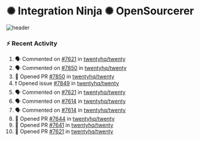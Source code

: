  
<h1 align="center">✺ Integration Ninja ✺ OpenSourcerer</h1>

![header](https://github.com/Nabhag8848/Nabhag8848/assets/65061890/3ecbdaa2-ea2a-4413-a40a-87945f5fb05a)

### :zap: Recent Activity

<!--START_SECTION:activity-->
1. 🗣 Commented on [#7621](https://github.com/twentyhq/twenty/pull/7621#issuecomment-2424829167) in [twentyhq/twenty](https://github.com/twentyhq/twenty)
2. 🗣 Commented on [#7850](https://github.com/twentyhq/twenty/pull/7850#issuecomment-2423888157) in [twentyhq/twenty](https://github.com/twentyhq/twenty)
3. 💪 Opened PR [#7850](https://github.com/twentyhq/twenty/pull/7850) in [twentyhq/twenty](https://github.com/twentyhq/twenty)
4. ❗ Opened issue [#7849](https://github.com/twentyhq/twenty/issues/7849) in [twentyhq/twenty](https://github.com/twentyhq/twenty)
5. 🗣 Commented on [#7621](https://github.com/twentyhq/twenty/pull/7621#issuecomment-2421277227) in [twentyhq/twenty](https://github.com/twentyhq/twenty)
6. 🗣 Commented on [#7614](https://github.com/twentyhq/twenty/pull/7614#issuecomment-2410226880) in [twentyhq/twenty](https://github.com/twentyhq/twenty)
7. 🗣 Commented on [#7614](https://github.com/twentyhq/twenty/pull/7614#issuecomment-2409011399) in [twentyhq/twenty](https://github.com/twentyhq/twenty)
8. 💪 Opened PR [#7644](https://github.com/twentyhq/twenty/pull/7644) in [twentyhq/twenty](https://github.com/twentyhq/twenty)
9. 💪 Opened PR [#7641](https://github.com/twentyhq/twenty/pull/7641) in [twentyhq/twenty](https://github.com/twentyhq/twenty)
10. 💪 Opened PR [#7621](https://github.com/twentyhq/twenty/pull/7621) in [twentyhq/twenty](https://github.com/twentyhq/twenty)
<!--END_SECTION:activity-->

  



